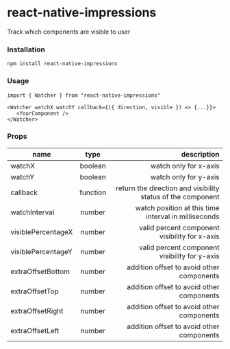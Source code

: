 # react-native-impressions

Track which components are visible to user

### Installation

```
npm install react-native-impressions
```

### Usage

```
import { Watcher } from "react-native-impressions"

<Watcher watchX watchY callback={({ direction, visible }) => {...}}>
   <YourComponent />
</Watcher>
```

### Props

| name               |   type   |                                                 description |
| ------------------ | :------: | ----------------------------------------------------------: |
| watchX             | boolean  |                                       watch only for x-axis |
| watchY             | boolean  |                                       watch only for y-axis |
| callback           | function | return the direction and visibility status of the component |
| watchInterval      |  number  |        watch position at this time interval in milliseconds |
| visiblePercentageX |  number  |               valid percent component visibility for x-axis |
| visiblePercentageY |  number  |               valid percent component visibility for y-axis |
| extraOffsetBottom  |  number  |                   addition offset to avoid other components |
| extraOffsetTop     |  number  |                   addition offset to avoid other components |
| extraOffsetRight   |  number  |                   addition offset to avoid other components |
| extraOffsetLeft    |  number  |                   addition offset to avoid other components |
